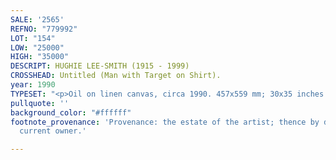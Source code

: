 ```yaml
---
SALE: '2565'
REFNO: "779992"
LOT: "154"
LOW: "25000"
HIGH: "35000"
DESCRIPT: HUGHIE LEE-SMITH (1915 - 1999)
CROSSHEAD: Untitled (Man with Target on Shirt).
year: 1990
TYPESET: "<p>Oil on linen canvas, circa 1990. 457x559 mm; 30x35 inches.</p>"
pullquote: ''
background_color: "#ffffff"
footnote_provenance: 'Provenance: the estate of the artist; thence by descent to the
  current owner.'

---
```


